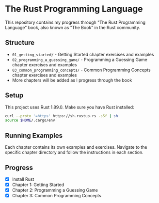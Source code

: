 # The Rust Programming Language

This repository contains my progress through "The Rust Programming Language" book, also known as "The Book" in the Rust community.

## Structure

- `01_getting_started/` - Getting Started chapter exercises and examples
- `02_programming_a_guessing_game/` - Programming a Guessing Game chapter exercises and examples
- `03_common_programming_concepts/` - Common Programming Concepts chapter exercises and examples
- More chapters will be added as I progress through the book

## Setup

This project uses Rust 1.89.0. Make sure you have Rust installed:

```bash
curl --proto '=https' https://sh.rustup.rs -sSf | sh
source $HOME/.cargo/env
```

## Running Examples

Each chapter contains its own examples and exercises. Navigate to the specific chapter directory and follow the instructions in each section.

## Progress

- [x] Install Rust
- [x] Chapter 1: Getting Started
- [x] Chapter 2: Programming a Guessing Game
- [x] Chapter 3: Common Programming Concepts